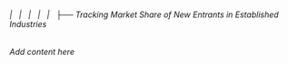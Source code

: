 ###### |   |   |   |   |   ├── Tracking Market Share of New Entrants in Established Industries

*Add content here*
